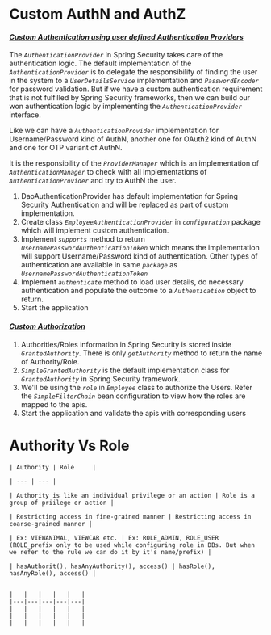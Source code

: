 # Custom AuthN and AuthZ

#### _**<ins>Custom Authentication using user defined Authentication Providers</ins>**_

The _`AuthenticationProvider`_ in Spring Security takes care of the authentication logic. The default implementation of the _`AuthenticationProvider`_ is to delegate the responsibility of finding the user in the system to a _`UserDetailsService`_ implementation and _`PasswordEncoder`_ for password validation. But if we have a custom authentication requirement that is not fulfilled by Spring Security frameworks, then we can build our won authentication logic by implementing the _`AuthenticationProvider`_ interface.

Like we can have a _`AuthenticationProvider`_ implementation for Username/Password kind of AuthN, another one for OAuth2 kind of AuthN and one for OTP variant of AuthN.

It is the responsibility of the _`ProviderManager`_ which is an implementation of _`AuthenticationManager`_ to check with all implementations of _`AuthenticationProvider`_ and try to AuthN the user.

 1. DaoAuthenticationProvider has default implementation for Spring Security Authentication and will be replaced as part of custom implementation.
 2. Create class _`EmployeeAuthenticationProvider`_ in _`configuration`_ package which will implement custom authentication.
 3. Implement _`supports`_ method to return _`UsernamePasswordAuthenticationToken`_ which means the implementation will support Username/Password kind of authentication. Other types of authentication are available in same _`package`_ as _`UsernamePasswordAuthenticationToken`_
 4. Implement _`authenticate`_ method to load user details, do necessary authentication and populate the outcome to a _`Authentication`_ object to return. 
 5. Start the application
 
 #### _**<ins>Custom Authorization</ins>**_

 1. Authorities/Roles information in Spring Security is stored inside _`GrantedAuthority`_. There is only _`getAuthority`_ method to return the name of Authority/Role.
 2. _`SimpleGrantedAuthority`_ is the default implementation class for _`GrantedAuthority`_ in Spring Security framework.
 3. We'll be using the _`role`_ in _`Employee`_ class to authorize the Users. Refer the _`SimpleFilterChain`_ bean configuration to view how the roles are mapped to the apis.
 4. Start the application and validate the apis with corresponding users
 
 
 # Authority Vs Role
 
    | Authority | Role     |
    
    | --- | --- | 
    
    | Authority is like an individual privilege or an action | Role is a group of priilege or action |
    
    | Restricting access in fine-grained manner | Restricting access in coarse-grained manner |
    
    | Ex: VIEWANIMAL, VIEWCAR etc. | Ex: ROLE_ADMIN, ROLE_USER (ROLE_prefix only to be used while configuring role in DBs. But when we refer to the rule we can do it by it's name/prefix) |
    
    | hasAuthorit(), hasAnyAuthority(), access() | hasRole(), hasAnyRole(), access() |
    
    
    |   |   |   |   |   |
    |---|---|---|---|---|
    |   |   |   |   |   |
    |   |   |   |   |   |
    |   |   |   |   |   |
    
    
    
     
     
     